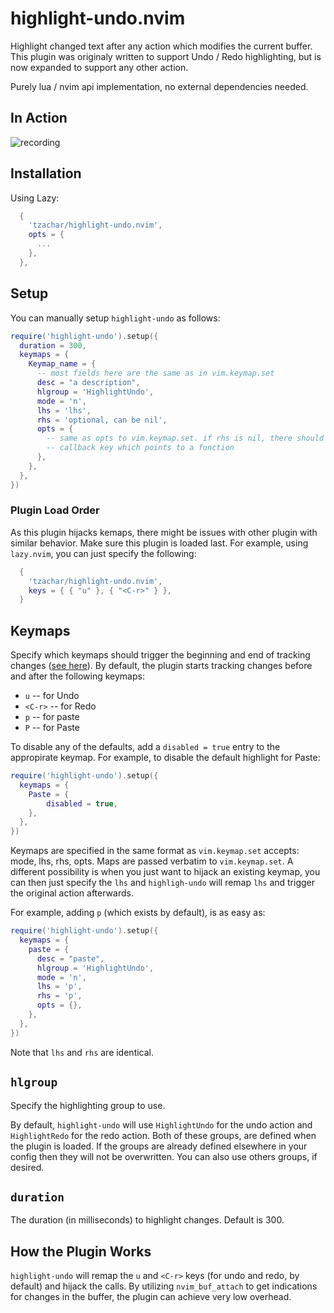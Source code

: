 # highlight-undo.nvim

Highlight changed text after any action which modifies the current buffer. This
plugin was originaly written to support Undo / Redo highlighting, but is now
expanded to support any other action.

Purely lua / nvim api implementation, no external dependencies needed.

## In Action

![recording](https://github.com/tzachar/highlight-undo.nvim/assets/4946827/81b85a3b-b563-4e97-b4e1-7a48d0d2f912)

## Installation

Using Lazy:

```lua
  {
    'tzachar/highlight-undo.nvim',
    opts = {
      ...
    },
  },
```

## Setup

You can manually setup `highlight-undo` as follows:

```lua
require('highlight-undo').setup({
  duration = 300,
  keymaps = {
    Keymap_name = {
      -- most fields here are the same as in vim.keymap.set
      desc = "a description",
      hlgroup = 'HighlightUndo',
      mode = 'n',
      lhs = 'lhs',
      rhs = 'optional, can be nil',
      opts = {
        -- same as opts to vim.keymap.set. if rhs is nil, there should be a
        -- callback key which points to a function
      },
    },
  },
})
```

### Plugin Load Order

As this plugin hijacks kemaps, there might be issues with other plugin with
similar behavior. Make sure this plugin is loaded last. For example, using
`lazy.nvim`, you can just specify the following:


```lua
  {
    'tzachar/highlight-undo.nvim',
    keys = { { "u" }, { "<C-r>" } },
  }
```

## Keymaps

Specify which keymaps should trigger the beginning and end of tracking changes
([see here](#how-the-plugin-works)). By default, the plugin starts tracking
changes before and after the following keymaps:
* `u` -- for Undo
* `<C-r>` -- for Redo
* `p` -- for paste
* `P` -- for Paste

To disable any of the defaults, add a `disabled = true` entry to the appropirate
keymap. For example, to disable the default highlight for Paste:

```lua
require('highlight-undo').setup({
  keymaps = {
    Paste = {
        disabled = true,
    },
  },
})
```

Keymaps are specified in the same format as `vim.keymap.set` accepts: mode, lhs,
rhs, opts. Maps are passed verbatim to `vim.keymap.set`. A different possibility
is when you just want to hijack an existing keymap, you can then just specify
the `lhs` and `highligh-undo` will remap `lhs` and trigger the original action
afterwards.

For example, adding `p` (which exists by default), is as easy as:
```lua
require('highlight-undo').setup({
  keymaps = {
    paste = {
      desc = "paste",
      hlgroup = 'HighlightUndo',
      mode = 'n',
      lhs = 'p',
      rhs = 'p',
      opts = {},
    },
  },
})
```
Note that `lhs` and `rhs` are identical.

## `hlgroup`

Specify the highlighting group to use.

By default, `highlight-undo` will use `HighlightUndo` for the undo action and
`HighlightRedo` for the redo action. Both of these groups, are defined when the
plugin is loaded. If the groups are already defined elsewhere in your config
then they will not be overwritten. You can also use others groups, if desired.

## `duration`

The duration (in milliseconds) to highlight changes. Default is 300.

## How the Plugin Works

`highlight-undo` will remap the `u` and `<C-r>` keys (for undo and redo, by default) and
hijack the calls. By utilizing `nvim_buf_attach` to get indications for changes in the
buffer, the plugin can achieve very low overhead.
